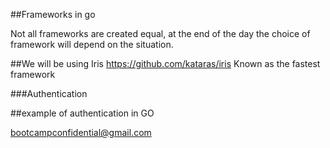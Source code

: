 ##Frameworks in go

Not all frameworks are created equal, at the end of the day the choice of framework will depend on the situation.





##We will be using Iris
https://github.com/kataras/iris
Known as the fastest framework



###Authentication

##example of authentication in GO


bootcampconfidential@gmail.com
